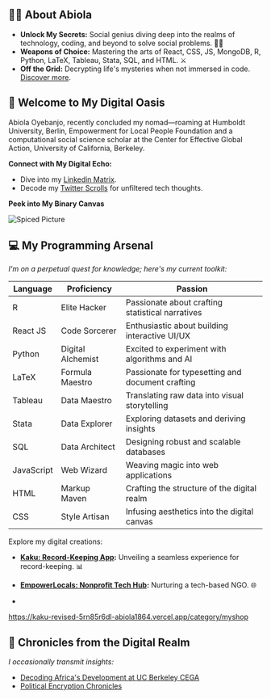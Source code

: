 ## 👨‍💻 About Abiola

- **Unlock My Secrets:** Social genius diving deep into the realms of technology, coding, and beyond to solve social problems. 🕵️‍♂️
- **Weapons of Choice:** Mastering the arts of React, CSS, JS, MongoDB, R, Python, LaTeX, Tableau, Stata, SQL, and HTML. ⚔️
- **Off the Grid:** Decrypting life's mysteries when not immersed in code. [Discover more](https://abiola1864.github.io/).

## 🚀 Welcome to My Digital Oasis

Abiola Oyebanjo, recently concluded my nomad—roaming at Humboldt University, Berlin, Empowerment for Local People Foundation and a computational social science scholar at the Center for Effective Global Action, University of California, Berkeley.

**Connect with My Digital Echo:**

- Dive into my [Linkedin Matrix](https://www.linkedin.com/in/oyebanjoabiola/).
- Decode my [Twitter Scrolls](https://twitter.com/abiola1864) for unfiltered tech thoughts.

**Peek into My Binary Canvas**

![Spiced Picture](https://media.istockphoto.com/photos/red-peppers-on-white-background-picture-id1124401100?k=20&m=1124401100&s=612x612&w=0&h=BnSvEN3zrvg5Kcjh7sNH8QmGFCcvk9s2resGUyAizqU=)

## 💻 My Programming Arsenal

*I'm on a perpetual quest for knowledge; here's my current toolkit:*

| Language   | Proficiency      | Passion                                          |
| ---------- | ---------------- | -------------------------------------------------|
| R          | Elite Hacker      | Passionate about crafting statistical narratives |
| React JS   | Code Sorcerer     | Enthusiastic about building interactive UI/UX    |
| Python     | Digital Alchemist | Excited to experiment with algorithms and AI      |
| LaTeX      | Formula Maestro   | Passionate for typesetting and document crafting |
| Tableau    | Data Maestro      | Translating raw data into visual storytelling    |
| Stata      | Data Explorer     | Exploring datasets and deriving insights          |
| SQL        | Data Architect    | Designing robust and scalable databases          |
| JavaScript | Web Wizard        | Weaving magic into web applications              |
| HTML       | Markup Maven       | Crafting the structure of the digital realm      |
| CSS        | Style Artisan      | Infusing aesthetics into the digital canvas      |


Explore my digital creations:

- **[Kaku: Record-Keeping App](https://kaku-revised-5rn85r6dl-abiola1864.vercel.app/category/myshop):** Unveiling a seamless experience for record-keeping. 📊

- **[EmpowerLocals: Nonprofit Tech Hub](https://www.empowerlocals.org):** Nurturing a tech-based NGO. 🌐
- 




https://kaku-revised-5rn85r6dl-abiola1864.vercel.app/category/myshop
## 📝 Chronicles from the Digital Realm

*I occasionally transmit insights:*

- [Decoding Africa's Development at UC Berkeley CEGA](https://medium.com/center-for-effective-global-action/building-capacity-in-international-development-insights-from-wgape-a39606c93a06)
- [Political Encryption Chronicles](https://www.scripts-berlin.eu/blog/Blog-28-Vaccine-Nationalism_-Focus-on-Africa/index.html)
